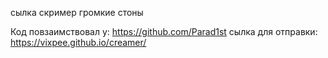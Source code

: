 сылка скример громкие стоны



Код повзаимствовал у: https://github.com/Parad1st
      сылка для отправки: https://vixpee.github.io/creamer/
